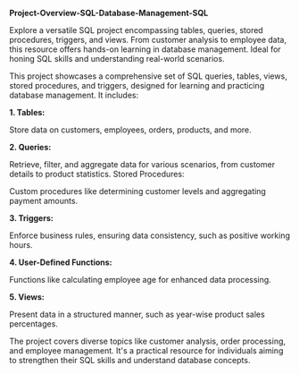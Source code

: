 **Project-Overview-SQL-Database-Management-SQL**  


Explore a versatile SQL project encompassing tables, queries, stored procedures, triggers, and views. From customer analysis to employee data, this resource offers hands-on learning in database management. Ideal for honing SQL skills and understanding real-world scenarios.

This project showcases a comprehensive set of SQL queries, tables, views, stored procedures, and triggers, designed for learning and practicing database management. It includes:

**1. Tables:**

Store data on customers, employees, orders, products, and more.

**2. Queries:**

Retrieve, filter, and aggregate data for various scenarios, from customer details to product statistics.
Stored Procedures:

Custom procedures like determining customer levels and aggregating payment amounts.

**3. Triggers:**

Enforce business rules, ensuring data consistency, such as positive working hours.

**4. User-Defined Functions:**

Functions like calculating employee age for enhanced data processing.

**5. Views:**

Present data in a structured manner, such as year-wise product sales percentages.

The project covers diverse topics like customer analysis, order processing, and employee management. It's a practical resource for individuals aiming to strengthen their SQL skills and understand database concepts.

